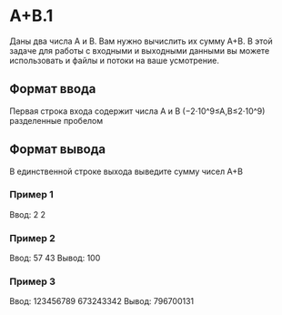 # A+B.1

Даны два числа A и B. Вам нужно вычислить их сумму A+B. В этой задаче для работы с входными и выходными данными вы можете использовать и файлы и потоки на ваше усмотрение.

## Формат ввода
Первая строка входа содержит числа A и B (−2⋅10^9≤A,B≤2⋅10^9) разделенные пробелом
## Формат вывода
В единственной строке выхода выведите сумму чисел A+B

### Пример 1
Ввод: 2 2

### Пример 2
Ввод: 57 43
Вывод: 100

### Пример 3
Ввод: 123456789 673243342
Вывод: 796700131

